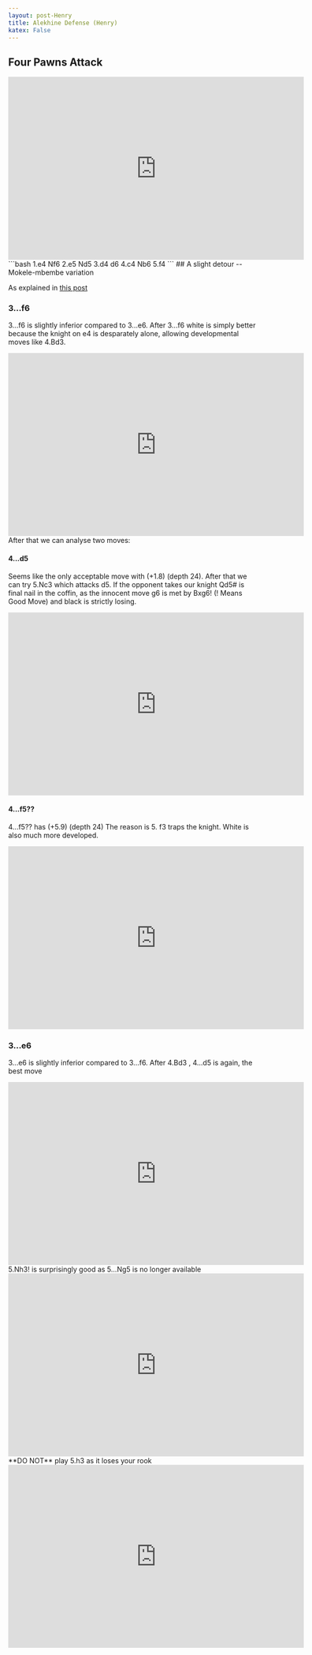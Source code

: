 ```yaml
---
layout: post-Henry
title: Alekhine Defense (Henry)
katex: False
---
```

## **Four Pawns Attack**
<iframe width=600 height=371 src="https://lichess.org/study/embed/3eaOgpNe/lZNOUOGD#2" frameborder=0></iframe>
```bash
1.e4 Nf6 2.e5 Nd5 3.d4 d6 4.c4 Nb6 5.f4
```
## A slight detour -- Mokele-mbembe variation

As explained in [this post](https://www.chess.com/blog/ThePawnSlayer/opening-myths-the-mystery-of-the-mokele-mbembe-variation)

### **3...f6**
3...f6 is slightly inferior compared to 3...e6. After 3...f6 white is simply better because the knight on e4 is desparately alone, allowing developmental moves like 4.Bd3.
<iframe width=600 height=371 src="https://lichess.org/study/embed/p0uNbFe8/OPbE6Cxg#7" frameborder=0></iframe> After that we can analyse two moves:

#### **4...d5**
Seems like the only acceptable move with (+1.8) (depth 24). After that we can try 5.Nc3 which attacks d5. If the opponent takes our knight Qd5# is final nail in the coffin, as the innocent move g6 is met by Bxg6! (! Means Good Move) and black is strictly losing.
<iframe width=600 height=371 src="https://lichess.org/study/embed/C8lAZ9rX/BEZ6l8Lu#11" frameborder=0></iframe>

#### **4...f5??**
4...f5?? has (+5.9) (depth 24)
The reason is 5. f3 traps the knight. White is also much more developed.
<iframe width=600 height=371 src="https://lichess.org/study/embed/reednIIl/tIvCSyeT#9" frameborder=0></iframe>

### **3...e6**
3...e6 is slightly inferior compared to 3...f6.
After 4.Bd3 , 4...d5 is again, the best move 
<iframe width=600 height=371 src="https://lichess.org/study/embed/RiRAdR4m/oi2i97Oe#8" frameborder=0></iframe>
5.Nh3! is surprisingly good as 5...Ng5 is no longer available
<iframe width=600 height=371 src="https://lichess.org/study/embed/rdDgB6bV/s1jPG7Vo#9" frameborder=0></iframe>
**DO NOT** play 5.h3 as it loses your rook
<iframe width=600 height=371 src="https://lichess.org/study/embed/wIxWfHRL/ND4EtF7k#10" frameborder=0></iframe>




